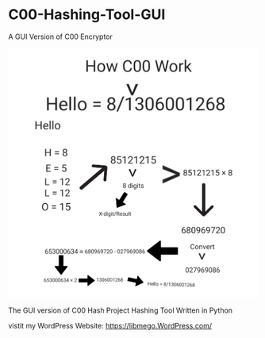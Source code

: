 # C00-Hashing-Tool-GUI
A GUI Version of C00 Encryptor

![Alt text](C00EP_Blueprint.png)

The GUI version of C00 Hash Project Hashing Tool Written in Python

vistit my WordPress Website: https://libmego.WordPress.com/
